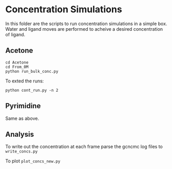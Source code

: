 # Concentration Simulations

In this folder are the scripts to run concentration simulations in a simple box. Water and ligand moves are performed to acheive a desired concentration of ligand.

## Acetone
```
cd Acetone
cd From_0M
python run_bulk_conc.py
```
To exted the runs:
```
python cont_run.py -n 2
```

## Pyrimidine

Same as above.

## Analysis
To write out the concentration at each frame parse the gcncmc log files to `write_concs.py`

To plot `plot_concs_new.py`